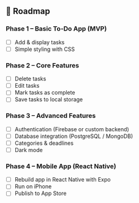 ## 📅 Roadmap

### Phase 1 – Basic To-Do App (MVP)
- [ ] Add & display tasks  
- [ ] Simple styling with CSS  

### Phase 2 – Core Features
- [ ] Delete tasks  
- [ ] Edit tasks  
- [ ] Mark tasks as complete  
- [ ] Save tasks to local storage  

### Phase 3 – Advanced Features
- [ ] Authentication (Firebase or custom backend)  
- [ ] Database integration (PostgreSQL / MongoDB)  
- [ ] Categories & deadlines  
- [ ] Dark mode  

### Phase 4 – Mobile App (React Native)
- [ ] Rebuild app in React Native with Expo  
- [ ] Run on iPhone  
- [ ] Publish to App Store  
